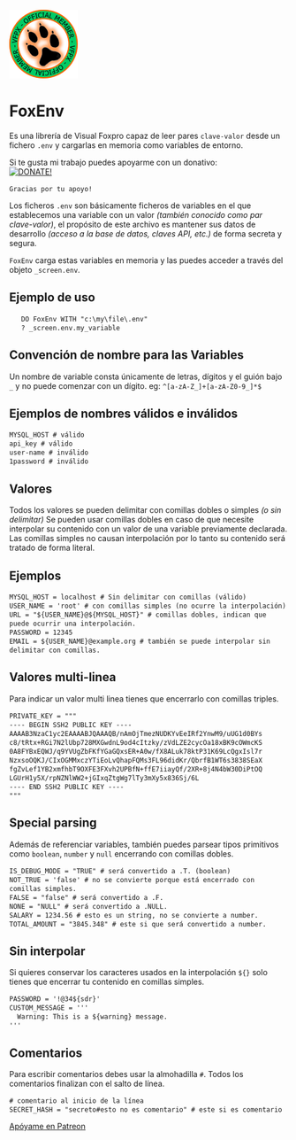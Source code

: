 ![](vfpxmember_large.gif)
# FoxEnv
Es una librería de Visual Foxpro capaz de leer pares `clave-valor` desde un fichero `.env` y cargarlas en memoria como variables de entorno.

Si te gusta mi trabajo puedes apoyarme con un donativo:   
[![DONATE!](http://www.pngall.com/wp-content/uploads/2016/05/PayPal-Donate-Button-PNG-File-180x100.png)](https://www.paypal.com/donate/?hosted_button_id=LXQYXFP77AD2G) 

    Gracias por tu apoyo!

Los ficheros `.env` son básicamente ficheros de variables en el que establecemos una variable con un valor *(también conocido como par clave-valor)*, el propósito de este archivo es mantener sus datos de desarrollo *(acceso a la base de datos, claves API, etc.)* de forma secreta y segura.

`FoxEnv` carga estas variables en memoria y las puedes acceder a través del objeto `_screen.env`.

## Ejemplo de uso
```xBase
   DO FoxEnv WITH "c:\my\file\.env"
   ? _screen.env.my_variable
```

## Convención de nombre para las Variables

Un nombre de variable consta únicamente de letras, dígitos y el guión bajo `_` y no puede comenzar con un dígito. eg: `^[a-zA-Z_]+[a-zA-Z0-9_]*$`

## Ejemplos de nombres válidos e inválidos

```.env
MYSQL_HOST # válido
api_key # válido
user-name # inválido
1password # inválido
```

## Valores
Todos los valores se pueden delimitar con comillas dobles o simples *(o sin delimitar)* Se pueden usar comillas dobles en caso de que necesite interpolar su contenido con un valor de una variable previamente declarada. Las comillas simples no causan interpolación por lo tanto su contenido será tratado de forma literal.

## Ejemplos

```.env
MYSQL_HOST = localhost # Sin delimitar con comillas (válido)
USER_NAME = 'root' # con comillas simples (no ocurre la interpolación)
URL = "${USER_NAME}@${MYSQL_HOST}" # comillas dobles, indican que puede ocurrir una interpolación.
PASSWORD = 12345
EMAIL = ${USER_NAME}@example.org # también se puede interpolar sin delimitar con comillas.
```

## Valores multi-linea
Para indicar un valor multi linea tienes que encerrarlo con comillas triples.
```.env
PRIVATE_KEY = """
---- BEGIN SSH2 PUBLIC KEY ----
AAAAB3NzaC1yc2EAAAABJQAAAQB/nAmOjTmezNUDKYvEeIRf2YnwM9/uUG1d0BYs
c8/tRtx+RGi7N2lUbp728MXGwdnL9od4cItzky/zVdLZE2cycOa18xBK9cOWmcKS
0A8FYBxEQWJ/q9YVUgZbFKfYGaGQxsER+A0w/fX8ALuk78ktP31K69LcQgxIsl7r
NzxsoOQKJ/CIxOGMMxczYTiEoLvQhapFQMs3FL96didKr/QbrfB1WT6s3838SEaX
fgZvLef1YB2xmfhbT9OXFE3FXvh2UPBfN+ffE7iiayQf/2XR+8j4N4bW30DiPtOQ
LGUrH1y5X/rpNZNlWW2+jGIxqZtgWg7lTy3mXy5x836Sj/6L
---- END SSH2 PUBLIC KEY ----
"""
```

## Special parsing
Además de referenciar variables, también puedes parsear tipos primitivos como  `boolean`, `number` y `null` encerrando con comillas dobles.

```.env
IS_DEBUG_MODE = "TRUE" # será convertido a .T. (boolean)
NOT_TRUE = 'false' # no se convierte porque está encerrado con comillas simples.
FALSE = "false" # será convertido a .F.
NONE = "NULL" # será convertido a .NULL.
SALARY = 1234.56 # esto es un string, no se convierte a number.
TOTAL_AMOUNT = "3845.348" # este si que será convertido a number.
```

## Sin interpolar
Si quieres conservar los caracteres usados en la interpolación `${}` solo tienes que encerrar tu contenido en comillas simples.

```.env
PASSWORD = '!@34${sdr}'
CUSTOM_MESSAGE = '''
  Warning: This is a ${warning} message.
'''
```

## Comentarios
Para escribir comentarios debes usar la almohadilla `#`. Todos los comentarios finalizan con el salto de línea.
```.env
# comentario al inicio de la línea
SECRET_HASH = "secreto#esto no es comentario" # este si es comentario
```

[Apóyame en Patreon](https://www.patreon.com/IrwinRodriguez)
